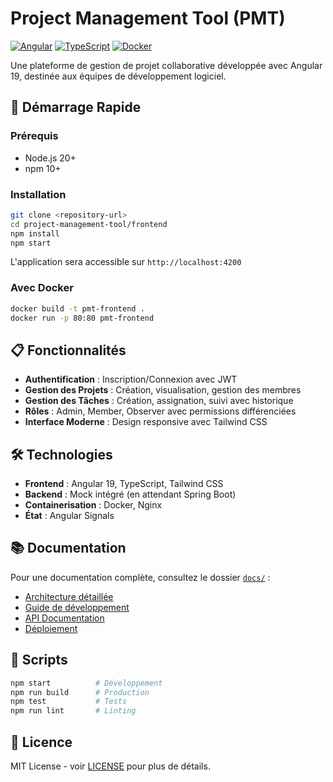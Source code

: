 # Project Management Tool (PMT)

[![Angular](https://img.shields.io/badge/Angular-19.2.5-red.svg)](https://angular.io/)
[![TypeScript](https://img.shields.io/badge/TypeScript-5.5.2-blue.svg)](https://www.typescriptlang.org/)
[![Docker](https://img.shields.io/badge/Docker-Ready-2496ED.svg)](https://www.docker.com/)

Une plateforme de gestion de projet collaborative développée avec Angular 19, destinée aux équipes de développement logiciel.

## 🚀 Démarrage Rapide

### Prérequis
- Node.js 20+
- npm 10+

### Installation
```bash
git clone <repository-url>
cd project-management-tool/frontend
npm install
npm start
```

L'application sera accessible sur `http://localhost:4200`

### Avec Docker
```bash
docker build -t pmt-frontend .
docker run -p 80:80 pmt-frontend
```

## 📋 Fonctionnalités

- **Authentification** : Inscription/Connexion avec JWT
- **Gestion des Projets** : Création, visualisation, gestion des membres
- **Gestion des Tâches** : Création, assignation, suivi avec historique
- **Rôles** : Admin, Member, Observer avec permissions différenciées
- **Interface Moderne** : Design responsive avec Tailwind CSS

## 🛠️ Technologies

- **Frontend** : Angular 19, TypeScript, Tailwind CSS
- **Backend** : Mock intégré (en attendant Spring Boot)
- **Containerisation** : Docker, Nginx
- **État** : Angular Signals

## 📚 Documentation

Pour une documentation complète, consultez le dossier [`docs/`](docs/) :
- [Architecture détaillée](docs/architecture.md)
- [Guide de développement](docs/development.md)
- [API Documentation](docs/api.md)
- [Déploiement](docs/deployment.md)

## 🔧 Scripts

```bash
npm start          # Développement
npm run build      # Production
npm test           # Tests
npm run lint       # Linting
```

## 📄 Licence

MIT License - voir [LICENSE](LICENSE) pour plus de détails.
